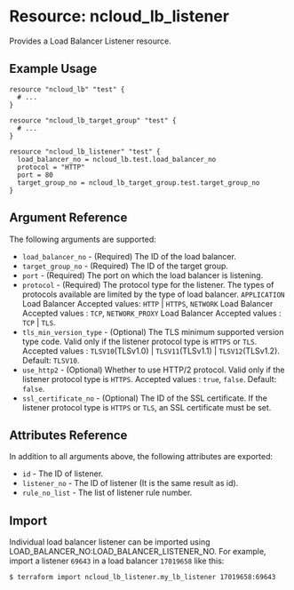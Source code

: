 # Resource: ncloud_lb_listener

Provides a Load Balancer Listener resource.

## Example Usage
```hcl
resource "ncloud_lb" "test" {
  # ...
}

resource "ncloud_lb_target_group" "test" {
  # ...
}

resource "ncloud_lb_listener" "test" {
  load_balancer_no = ncloud_lb.test.load_balancer_no
  protocol = "HTTP"
  port = 80
  target_group_no = ncloud_lb_target_group.test.target_group_no
}
```

## Argument Reference

The following arguments are supported:

* `load_balancer_no` - (Required) The ID of the load balancer.
* `target_group_no` - (Required) The ID of the target group.
* `port` - (Required) The port on which the load balancer is listening.
* `protocol` - (Required) The protocol type for the listener. The types of protocols available are limited by the type of load balancer. `APPLICATION` Load Balancer Accepted values: `HTTP` | `HTTPS`, `NETWORK` Load Balancer Accepted values : `TCP`, `NETWORK_PROXY` Load Balancer Accepted values : `TCP` | `TLS`. 
* `tls_min_version_type` - (Optional) The TLS minimum supported version type code. Valid only if the listener protocol type is `HTTPS` or `TLS`. Accepted values : `TLSV10`(TLSv1.0) | `TLSV11`(TLSv1.1) | `TLSV12`(TLSv1.2). Default: `TLSV10`.
* `use_http2` - (Optional) Whether to use HTTP/2 protocol. Valid only if the listener protocol type is `HTTPS`. Accepted values : `true`, `false`. Default: `false`.
* `ssl_certificate_no` - (Optional) The ID of the SSL certificate. If the listener protocol type is `HTTPS` or `TLS`, an SSL certificate must be set.

## Attributes Reference

In addition to all arguments above, the following attributes are exported:

* `id` - The ID of listener.
* `listener_no` - The ID of listener (It is the same result as id).
* `rule_no_list` - The list of listener rule number.


## Import

Individual load balancer listener can be imported using LOAD_BALANCER_NO:LOAD_BALANCER_LISTENER_NO. For example, import a listener `69643` in a load balancer `17019658` like this:

``` hcl
$ terraform import ncloud_lb_listener.my_lb_listener 17019658:69643
```
